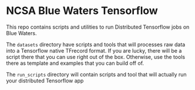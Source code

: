 # NCSA Blue Waters Tensorflow
This repo contains scripts and utilities to run Distributed Tensorflow jobs on
Blue Waters.

The `datasets` directory have scripts and tools that will processes raw
data into a Tensorflow native TFrecord format. If you are lucky, there will be
a script there that you can use right out of the box. Otherwise, use the tools
there as template and examples that you can build off of.

The `run_scripts` directory will contain scripts and tool that will actually run
your distributed Tensorflow app
